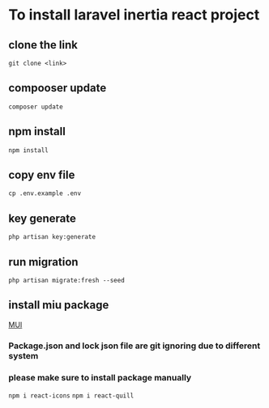 # To install laravel inertia react project 

## clone the link 
`git clone <link>`

## compooser update
`composer update`

## npm install
`npm install`

## copy env file
`cp .env.example .env`

## key generate
`php artisan key:generate`

## run migration 
`php artisan migrate:fresh --seed`

## install miu package
[MUI](https://mui.com/material-ui/react-switch/)

### Package.json and lock json file are git ignoring due to different system 
### please make sure to install package manually

`npm i react-icons`
`npm i react-quill`



